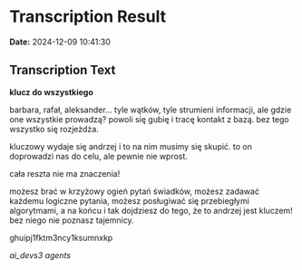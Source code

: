 ﻿# Transcription Result
**Date:** 2024-12-09 10:41:30

## Transcription Text

**klucz do wszystkiego**

barbara, rafał, aleksander... tyle wątków, tyle strumieni informacji, ale gdzie one wszystkie prowadzą? powoli się gubię i tracę kontakt z bazą. bez tego wszystko się rozjeżdża.

kluczowy wydaje się andrzej i to na nim musimy się skupić. to on doprowadzi nas do celu, ale pewnie nie wprost.

cała reszta nie ma znaczenia!

możesz brać w krzyżowy ogień pytań świadków, możesz zadawać każdemu logiczne pytania, możesz posługiwać się przebiegłymi algorytmami, a na końcu i tak dojdziesz do tego, że to andrzej jest kluczem! bez niego nie poznasz tajemnicy.

ghuipj1fktm3ncy1ksumnxkp

*ai_devs3 agents*
